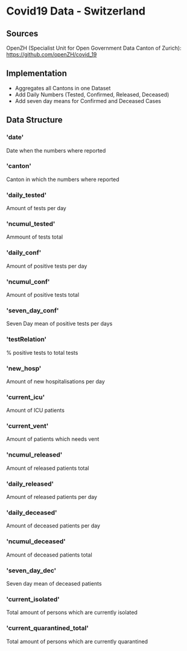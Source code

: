 # Covid19 Data - Switzerland

## Sources
OpenZH (Specialist Unit for Open Government Data Canton of Zurich): https://github.com/openZH/covid_19

## Implementation
- Aggregates all Cantons in one Dataset
- Add Daily Numbers (Tested, Confirmed, Released, Deceased)
- Add seven day means for Confirmed and Deceased Cases

## Data Structure
### 'date'
Date when the numbers where reported

### 'canton'
Canton in which the numbers where reported

### 'daily_tested'
Amount of tests per day

### 'ncumul_tested'
Ammount of tests total

### 'daily_conf'
Amount of positive tests per day

### 'ncumul_conf'
Amount of positive tests total

### 'seven_day_conf'
Seven Day mean of positive tests per days

### 'testRelation'
% positive tests to total tests

### 'new_hosp'
Amount of new hospitalisations per day

### 'current_icu'
Amount of ICU patients

### 'current_vent'
Amount of patients which needs vent

### 'ncumul_released'
Amount of released patients total

### 'daily_released'
Amount of released patients per day

### 'daily_deceased'
Amount of deceased patients per day

### 'ncumul_deceased'
Amount of deceased patients total

### 'seven_day_dec'
Seven day mean of deceased patients

### 'current_isolated'
Total amount of persons which are currently isolated

### 'current_quarantined_total'
Total amount of persons which are currently quarantined
